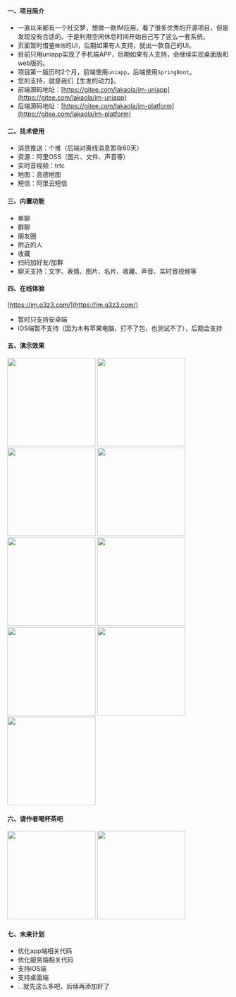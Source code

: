 #### 一、项目简介
+ 一直以来都有一个社交梦，想做一款IM应用，看了很多优秀的开源项目，但是发现没有合适的。于是利用空闲休息时间开始自己写了这么一套系统。
+ 页面暂时借鉴`微信`的UI，后期如果有人支持，就出一款自己的UI。
+ 目前只用uniapp实现了手机端APP，后期如果有人支持，会继续实现桌面版和web版的。
+ 项目第一版历时2个月，前端使用`uniapp`，后端使用`SpringBoot`。
+ 您的支持，就是我们【生发的动力】。
+ 前端源码地址：[https://gitee.com/lakaola/im-uniapp](https://gitee.com/lakaola/im-uniapp)
+ 后端源码地址：[https://gitee.com/lakaola/im-platform](https://gitee.com/lakaola/im-platform)

#### 二、技术使用
+ 消息推送：个推（后端对离线消息暂存60天）
+ 资源：阿里OSS（图片、文件、声音等）
+ 实时音视频：trtc
+ 地图：高德地图
+ 短信：阿里云短信

#### 三、内置功能
+ 单聊
+ 群聊
+ 朋友圈
+ 附近的人
+ 收藏
+ 扫码加好友/加群
+ 聊天支持：文字、表情、图片、名片、收藏、声音、实时音视频等

#### 四、在线体验
[https://im.q3z3.com/](https://im.q3z3.com/)   
+ 暂时只支持安卓端
+ iOS端暂不支持（因为木有苹果电脑，打不了包，也测试不了），后期会支持

#### 五、演示效果
<img src="https://img.alicdn.com/imgextra/i2/87413133/O1CN017NSpYx1Z0xcvYxEbO_!!87413133.jpg" width="200">
<img src="https://img.alicdn.com/imgextra/i1/87413133/O1CN01Oq8SLw1Z0xcukUdV0_!!87413133.jpg" width="200">
<img src="https://img.alicdn.com/imgextra/i2/87413133/O1CN01mD2wwN1Z0xctYYdAA_!!87413133.jpg" width="200">
<img src="https://img.alicdn.com/imgextra/i3/87413133/O1CN01bZSz2q1Z0xco96F1t_!!87413133.jpg" width="200">
<img src="https://img.alicdn.com/imgextra/i3/87413133/O1CN01Pe8G6S1Z0xcmQluDI_!!87413133.jpg" width="200">
<img src="https://img.alicdn.com/imgextra/i1/87413133/O1CN012JP8VW1Z0xccuWKzM_!!87413133.jpg" width="200">
<img src="https://img.alicdn.com/imgextra/i4/87413133/O1CN01fMUNJA1Z0xck1w0kt_!!87413133.jpg" width="200">
<img src="https://img.alicdn.com/imgextra/i3/87413133/O1CN01n8MZhZ1Z0xctYZEbM_!!87413133.jpg" width="200">
<img src="https://img.alicdn.com/imgextra/i2/87413133/O1CN017vPSbK1Z0xcqoFn8E_!!87413133.jpg" width="200">

#### 六、请作者喝杯茶吧
<img src="https://q3z3-im.oss-cn-beijing.aliyuncs.com/public/20220428100534.jpg" width="200">
<img src="https://q3z3-im.oss-cn-beijing.aliyuncs.com/public/20220428100629.jpg" width="200">

#### 七、未来计划
+ 优化app端相关代码
+ 优化服务端相关代码
+ 支持iOS端
+ 支持桌面端
+ ...就先这么多吧，后续再添加好了



